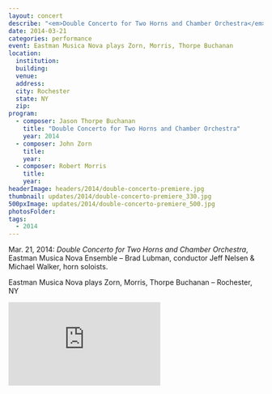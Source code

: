 ```yaml
---
layout: concert
describe: "<em>Double Concerto for Two Horns and Chamber Orchestra</em> (2014), world premiere. Eastman Musica Nova Ensemble. Jeff Nelsen & Michael Walker, horn soloists, Brad Lubman, conductor."
date: 2014-03-21
categories: performance
event: Eastman Musica Nova plays Zorn, Morris, Thorpe Buchanan
location:
  institution:
  building:
  venue:
  address:
  city: Rochester
  state: NY
  zip:
program:
  - composer: Jason Thorpe Buchanan
    title: "Double Concerto for Two Horns and Chamber Orchestra"
    year: 2014
  - composer: John Zorn
    title:
    year:
  - composer: Robert Morris
    title:
    year:
headerImage: headers/2014/double-concerto-premiere.jpg
thumbnail: updates/2014/double-concerto-premiere_330.jpg
500pxImage: updates/2014/double-concerto-premiere_500.jpg
photosFolder:
tags:
  - 2014
---
```


Mar. 21, 2014: *Double Concerto for Two Horns and Chamber Orchestra*, Eastman Musica Nova Ensemble – Brad Lubman, conductor Jeff Nelsen & Michael Walker, horn soloists.

Eastman Musica Nova plays Zorn, Morris, Thorpe Buchanan – Rochester, NY

<section class="score-vid-header module-bg-dark" background-color="#051f4a">
<div class="row full-width" width="100%">
    <div class="col-12 nopadding"><iframe class="embed-responsive-item" height="165vh" src="https://player.vimeo.com/video/110432545" frameborder="0" allowfullscreen></iframe></div><br>
</div></section>
